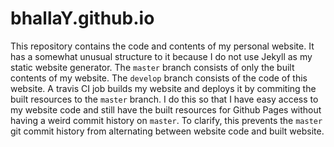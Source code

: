# bhallaY.github.io

 This repository contains the code and contents of my personal website. It has a somewhat unusual structure to it because I 
 do not use Jekyll as my static website generator. The `master` branch consists of only the built contents of my website.
 The `develop` branch consists of the code of this website. A travis CI job builds my website and deploys it by commiting
 the built resources to the `master` branch. I do this so that I have easy access to my website code and still have the 
 built resources for Github Pages without having a weird commit history on `master`. To clarify, this prevents the `master`
 git commit history from alternating between website code and built website. 
